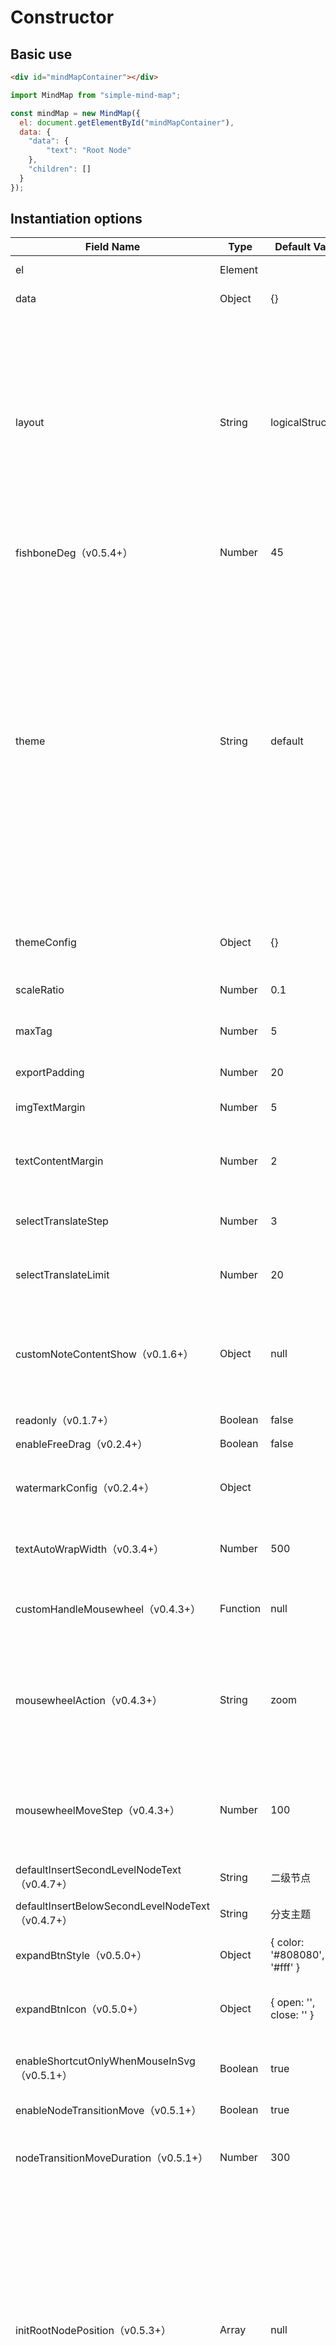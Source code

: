 # Constructor

## Basic use

```html
<div id="mindMapContainer"></div>
```

```js
import MindMap from "simple-mind-map";

const mindMap = new MindMap({
  el: document.getElementById("mindMapContainer"),
  data: {
    "data": {
        "text": "Root Node"
    },
    "children": []
  }
});
```

## Instantiation options

| Field Name                       | Type    | Default Value    | Description                                                  | Required |
| -------------------------------- | ------- | ---------------- | ------------------------------------------------------------ | -------- |
| el                               | Element |                  | Container element, must be a DOM element                     | Yes      |
| data                             | Object  | {}               | Mind map data, refer to: [exampleData.js](https://github.com/wanglin2/mind-map/blob/main/simple-mind-map/example/exampleData.js) |          |
| layout                           | String  | logicalStructure | Layout type, options: logicalStructure (logical structure diagram), mindMap (mind map), catalogOrganization (catalog organization diagram), organizationStructure (organization structure diagram)、timeline（v0.5.4+, timeline）、timeline2（v0.5.4+, up down alternating timeline）、fishbone（v0.5.4+, fishbone diagram） |          |
| fishboneDeg（v0.5.4+）                      | Number |  45          |    Set the diagonal angle of the fishbone structure diagram        |        |
| theme                            | String  | default          | Theme, options: default, classic, minions, pinkGrape, mint, gold, vitalityOrange, greenLeaf, dark2, skyGreen, classic2, classic3, classic4(v0.2.0+), classicGreen, classicBlue, blueSky, brainImpairedPink, dark, earthYellow, freshGreen, freshRed, romanticPurple, simpleBlack(v0.5.4+), courseGreen(v0.5.4+), coffee(v0.5.4+), redSpirit(v0.5.4+), blackHumour(v0.5.4+), lateNightOffice(v0.5.4+), blackGold(v0.5.4+)、、avocado(v.5.10-fix.2+)、autumn(v.5.10-fix.2+)、orangeJuice(v.5.10-fix.2+) |          |
| themeConfig                      | Object  | {}               | Theme configuration, will be merged with the selected theme, available fields refer to: [default.js](https://github.com/wanglin2/mind-map/blob/main/simple-mind-map/src/themes/default.js) |          |
| scaleRatio                       | Number  | 0.1              | The incremental scaling ratio                                |          |
| maxTag                           | Number  | 5                | The maximum number of tags displayed in the node, any additional tags will be discarded |          |
| exportPadding                    | Number  | 20               | The padding for exporting images                             |          |
| imgTextMargin                    | Number  | 5                | The spacing between the image and text in the node           |          |
| textContentMargin                | Number  | 2                | The spacing between various text information in the node, such as the spacing between the icon and text |          |
| selectTranslateStep              | Number  | 3                | The canvas offset when mouse moves to the edge during multi-select node |          |
| selectTranslateLimit             | Number  | 20               | The distance from the edge when the canvas begins to offset during multi-select node |          |
| customNoteContentShow（v0.1.6+） | Object  | null             | Custom node note content display, object type, structure: {show: (noteContent, left, top) => {// your display node note logic }, hide: () => {// your hide node note logic }} |          |
| readonly（v0.1.7+）              | Boolean | false            | Whether it is read-only mode                                 |          |
| enableFreeDrag（v0.2.4+）        | Boolean | false            | Enable node free drag                                        |          |
| watermarkConfig（v0.2.4+）       | Object  |                  | Watermark config, Please refer to the table 【Watermark config】 below for detailed configuration |          |
| textAutoWrapWidth（v0.3.4+）     | Number  | 500 |   Each line of text in the node will wrap automatically when it reaches the width               |          |
| customHandleMousewheel（v0.4.3+）     | Function  | null | User-defined mouse wheel event processing can pass a function, and the callback parameter is the event object |          |
| mousewheelAction（v0.4.3+）     | String  | zoom | The behavior of the mouse wheel, `zoom`(Zoom in and out)、`move`(Move up and down). If `customHandleMousewheel` passes a custom function, this property will not take effect                 |          |
| mousewheelMoveStep（v0.4.3+）     | Number  | 100 | When the `mousewheelAction` is set to `move`, you can use this attribute to control the step length of the view movement when the mouse scrolls. The unit is `px`  |          |
| defaultInsertSecondLevelNodeText（v0.4.7+）     | String  | 二级节点 | Text of the default inserted secondary node               |          |
| defaultInsertBelowSecondLevelNodeText（v0.4.7+）     | String  | 分支主题 | Text for nodes below the second level inserted by default               |          |
| expandBtnStyle（v0.5.0+）     | Object  | { color: '#808080', fill: '#fff' } | Expand the color of the stow button  |          |
| expandBtnIcon（v0.5.0+）     | Object  | { open: '', close: '' } | Customize the icon of the expand/collapse button, and you can transfer the svg string of the icon  |          |
| enableShortcutOnlyWhenMouseInSvg（v0.5.1+）     | Boolean  | true | Only respond to shortcut key events when the mouse is inside the canvas  |          |
| enableNodeTransitionMove（v0.5.1+）     | Boolean  | true | Whether to enable node animation transition  |          |
| nodeTransitionMoveDuration（v0.5.1+）     | Number  | 300 | If node animation transition is enabled, the transition time can be set using this attribute, in milliseconds  |          |
| initRootNodePosition（v0.5.3+）     | Array  | null | The position of the initial root node can be passed as an array, default is `['center', 'center']`, Represents the root node at the center of the canvas, In addition to `center`, keywords can also be set to `left`, `top`, `right`, and `bottom`, In addition to passing keywords, each item in the array can also pass a number representing a specific pixel, Can pass a percentage string, such as `['40%', '60%']`, Represents a horizontal position at `40%` of the canvas width, and a vertical position at `60%` of the canvas height   |          |
| exportPaddingX（v0.5.5+）     |  Number | 10 | Horizontal padding of graphics when exporting PNG, SVG, and PDF  |          |
| exportPaddingY（v0.5.5+）     | Number  | 10 | Vertical padding of graphics when exporting PNG, SVG, and PDF  |          |
| nodeTextEditZIndex（v0.5.5+）     | Number  | 3000 |   | z-index of node text edit box elements         |
| nodeNoteTooltipZIndex（v0.5.5+）     | Number  | 3000 | z-index of floating layer elements in node comments  |          |
| isEndNodeTextEditOnClickOuter（v0.5.5+）     | Boolean  | true | Whether to end the editing status of node text when clicking on an area outside the canvas  |          |
| maxHistoryCount（v0.5.6+）     | Number  | 1000 |   | Maximum number of history records         |
| alwaysShowExpandBtn（v0.5.8+）     | Boolean  | false | Whether to always display the expand and collapse buttons of nodes, which are only displayed when the mouse is moved up and activated by default  |          |
| iconList（v0.5.8+）     | Array  | [] | The icons that can be inserted into the extension node, and each item in the array is an object. Please refer to the "Icon Configuration" table below for the detailed structure of the object  |          |
| maxNodeCacheCount（v0.5.10+）     |  Number | 1000 | The maximum number of cached nodes. To optimize performance, an internal node cache pool is maintained to reuse nodes. This attribute allows you to specify the maximum number of caches in the pool  |          |

### Watermark config

| Field Name  | Type   | Default Value                               | Description                                                  |
| ----------- | ------ | ------------------------------------------- | ------------------------------------------------------------ |
| text        | String | ''                                          | Watermark text. If it is an empty string, the watermark will not be displayed |
| lineSpacing | Number | 100                                         | Spacing between watermark lines                              |
| textSpacing | Number | 100                                         | Spacing between watermarks in the same row                   |
| angle       | Number | 30                                          | Tilt angle of watermark, range: [0, 90]                      |
| textStyle   | Object | {color: '#999', opacity: 0.5, fontSize: 14} | Watermark text style                                         |

### Icon Configuration

| Field Name  | Type   | Default Value                               | Description                                                  |
| ----------- | ------ | ------------------------------------------- | ------------------------------------------------------------ |
| name        | String |                                           | The name of the icon group |
| type        | String |                                           | Values for icon grouping |
| list        | Array  |                                           | A list of icons under grouping, with each item in the array being an object, `{ name: '', icon: '' }`，`name`represents the name of the icon, `icon`represents the icon, Can be an `svg` icon, such as `<svg ...><path></path></svg>`, also can be a image `url`, or `base64` icon, such as `data:image/png;base64,...` |

## Static methods

### defineTheme(name, config)

> v0.2.23+

Define new theme.

`name`：New theme name

`config`：New theme config

`Simple-mind-map ` Built-in many themes. In addition, you can register new theme. It is recommended to register before instantiation, so that you can directly use the newly registered theme during instantiation. Use example:

```js
import MindMap from 'simple-mind-map'
// 注册新主题
MindMap.defineTheme('Theme name', {})

// 1.实例化时使用新注册的主题
const mindMap = new MindMap({
    theme: 'Theme name'
})

// 2.动态切换新主题
mindMap.setTheme('Theme name')
```

For all configurations of theme, please refer to [Default Topic](https://github.com/wanglin2/mind-map/blob/main/simple-mind-map/src/themes/default.js). The `defineTheme`method will merge the configuration you passed in with the default configuration. Most of the themes  do not need custom many parts. For a typical customized theme configuration, please refer to [blueSky](https://github.com/wanglin2/mind-map/blob/main/simple-mind-map/src/themes/blueSky.js).

### usePlugin(plugin, opt = {})

> v0.3.0+

- `opt`：v0.4.0+，Plugin options. If a plugin supports custom options, it can be passed in through this parameter.

If you need to use some non-core functions, such as mini map, watermark, etc, you can register plugin through this method. Can be called in chain.

Note: The plugin needs to be registered before instantiating `MindMap`.

### hasPlugin(plugin)

> v0.4.0+

Get whether a plugin is registered, The index of the plugin in the registered plugin list is returned, If it is `-1`, it means that the plugin is not registered.


## Static props

### pluginList

> v0.3.0+

List of all currently registered plugins.



## Instance methods

### getSvgData({ paddingX = 0, paddingY = 0 })

> v0.3.0+

`paddingX`: Padding x

`paddingY`: Padding y

Get the `svg` data and return an object. The detailed structure is as follows:

```js
{
  svg, // Element, the overall svg element of the mind map graphics, including: svg (canvas container), g (actual mind map group)
  svgHTML, // String, svg string, i.e. html string, can be directly rendered to the small map container you prepared
  rect: // Object, position, size, etc. of mind map graphics before zoom
  origWidth, // Number, canvas width
  origHeight, // Number, canvas height
  scaleX, // Number, horizontal zoom value of mind map graphics
  scaleY, // Number, vertical zoom value of mind map graphics
}
```

### render(callback)

- `callback`: `v0.3.2+`, `Function`, Called when the re-rendering is complete

Triggers a full rendering, which will reuse nodes for better performance. If
only the node positions have changed, this method can be called to `reRender`.

### reRender(callback)

- `callback`: `v0.3.2+`, `Function`, Called when the re-rendering is complete

Performs a full re-render, clearing the canvas and creating new nodes. This has
poor performance and should be used sparingly.

### resize()

After the container size has changed, this method should be called to adjust.

### setMode(mode)

> v0.1.7+

Switches between readonly and edit mode.

`mode`：readonly、edit

### on(event, fn)

Listen to an event. Event list:

| Event Name                       | Description                                                              | Callback Parameters                                                                                             |
| -------------------------------- | ------------------------------------------------------------------------ | --------------------------------------------------------------------------------------------------------------- |
| data_change                      | Tree rendering data change, listen to this method to get the latest data | data (current tree rendering data)                                                                              |
| view_data_change（v0.1.1+）      | View change data, such as when dragging or zooming                       | data (current view state data)                                                                                  |
| back_forward                     | Forward or backward                                                      | activeHistoryIndex (current index in the history data array), length (current length of the history data array) |
| draw_click                       | Canvas click event                                                       | e (event object)                                                                                                |
| svg_mousedown                    | svg canvas mouse down event                                              | e (event object)                                                                                                |
| mousedown                        | el element mouse down event                                              | e (event object), this (Event event class instance)                                                             |
| mousemove                        | el element mouse move event                                              | e (event object), this (Event event class instance)                                                             |
| drag                             | If it is a drag event while holding down the left button                 | e (event object), this (Event event class instance)                                                             |
| mouseup                          | el element mouse up event                                                | e (event object), this (Event event class instance)                                                             |
| mousewheel                       | Mouse scroll event                                                       | e (event object), dir (up or down scroll), this (Event event class instance)                                    |
| contextmenu                      | svg canvas right mouse button menu event                                 | e (event object)                                                                                                |
| node_click                       | Node click event                                                         | this (node instance), e (event object)                                                                          |
| node_mousedown                   | Node mouse down event                                                    | this (node instance), e (event object)                                                                          |
| node_mouseup                     | node mouseup event                                                       | this (node instance), e (event object)                                                                          |
| node_mouseup                     | Node mouseup event                                                       | this (node instance), e (event object)                                                                          |
| node_dblclick                    | Node double-click event                                                  | this (node instance), e (event object)                                                                          |
| node_contextmenu                 | Node right-click menu event                                              | e (event object), this (node instance)                                                                          |
| node_mouseenter（v0.4.1+）       | Node mouseenter event     | this (node instance), e (event object)            |
| node_mouseleave（v0.4.1+）       | Node mouseleave event     | this (node instance), e (event object)            |
| before_node_active               | Event before node activation                                             | this (node instance), activeNodeList (current list of active nodes)                                             |
| node_active                      | Node activation event                                                    | this (node instance), activeNodeList (current list of active nodes)                                             |
| expand_btn_click                 | Node expand or collapse event                                            | this (node instance)                                                                                            |
| before_show_text_edit            | Event before node text edit box opens                                    |                                                                                                                 |
| hide_text_edit                   | Node text edit box close event                                           | textEditNode (text edit box DOM node), activeNodeList (current list of active nodes)                            |
| scale                            | Zoom event                                                               | scale (zoom ratio)                                                                                              |
| node_img_dblclick（v0.2.15+）    | Node image double-click event                                            | this (node instance), e (event object)                                                                          |
| node_tree_render_end（v0.2.16+） | Node tree render end event                                               |                                                                                                                 |
| rich_text_selection_change（v0.4.0+）         |  Available when the `RichText` plugin is registered. Triggered when the text selection area changes when the node is edited         |  hasRange（Whether there is a selection）、rectInfo（Size and location information of the selected area）、formatInfo（Text formatting information of the selected area）            |
| transforming-dom-to-images（v0.4.0+）         |  Available when the `RichText` plugin is registered. When there is a `DOM` node in `svg`, the `DOM` node will be converted to an image when exporting to an image. This event will be triggered during the conversion process. You can use this event to prompt the user about the node to which you are currently converting         |  index（Index of the node currently converted to）、len（Total number of nodes to be converted）            |
| node_dragging（v0.4.5+）    | Triggered when a node is dragged   |  node(The currently dragged node)           |
| node_dragend（v0.4.5+）    | Triggered when the node is dragged and ends   |             |
| associative_line_click（v0.4.5+）    |  Triggered when an associated line is clicked  |  path(Connector node)、clickPath(Invisible click line node)、node(Start node)、toNode(Target node)          |
| svg_mouseenter（v0.5.1+）    | Triggered when the mouse moves into the SVG canvas   | e（event object）  |
| svg_mouseleave（v0.5.1+）    | Triggered when the mouse moves out of the SVG canvas   | e（event object）  |

### emit(event, ...args)

Trigger an event, which can be one of the events listed above or a custom event.

### off(event, fn)

Unbind an event.

### setTheme(theme)

Switches the theme. Available themes can be found in the options table above.

### getTheme()

Gets the current theme.

### setThemeConfig(config)

Sets the theme configuration. `config` is the same as the `themeConfig` option
in the options table above.

### getCustomThemeConfig()

Gets the custom theme configuration.

### getThemeConfig(prop)

Gets the value of a specific theme configuration property.

### getConfig(*prop*)

> 0.2.24+

`prop`：Get the value of the specified configuration, and return the entire configuration if not passed

Get config, That is,  `opt` of `new MindMap (opt)`

### updateConfig(*opt* = {})

> 0.2.24+

`opt`：Configuration to update

Update config，That is update `opt` of `new MindMap(opt)`，You can only update some data, such as:

```js
mindMap.updateConfig({
    enableFreeDrag: true// 开启节点自由拖拽
})
```

This method only updates the configuration and has no other side effects, such as triggering canvas re-rendering

### getLayout()

Gets the current layout structure.

### setLayout(layout)

Sets the layout structure. Available values can be found in the `layout` field
in the options table above.

### execCommand(name, ...args)

Executes a command, which will add a record to the history stack for undo or
redo. All commands are as follows:

| Command name                       | Description                                                  | Parameters                                                   |
| ---------------------------------- | ------------------------------------------------------------ | ------------------------------------------------------------ |
| SELECT_ALL                         | Select all                                                   |                                                              |
| BACK                               | Go back a specified number of steps                          | step (the number of steps to go back, default is 1)          |
| FORWARD                            | Go forward a specified number of steps                       | step (the number of steps to go forward, default is 1)       |
| INSERT_NODE                        | Insert a sibling node, the active node or appoint node will be the operation node. If there are multiple active nodes, only the first one will be effective | openEdit（v0.4.6+, Whether to activate the newly inserted node and enter editing mode, default is `true`） 、 appointNodes（v0.4.7+, Optional, appoint node, Specifying multiple nodes can pass an array）、 appointData（Optional, Specify the data for the newly created node, Such as {text: 'xxx', ...}, Detailed structure can be referred to [exampleData.js](https://github.com/wanglin2/mind-map/blob/main/simple-mind-map/example/exampleData.js) ）                                                           |
| INSERT_CHILD_NODE                  | Insert a child node, the active node or appoint node will be the operation node |  openEdit（v0.4.6+, Whether to activate the newly inserted node and enter editing mode, default is `true`）、 appointNodes（v0.4.7+, Optional, appoint node, Specifying multiple nodes can pass an array）、 appointData（Optional, Specify the data for the newly created node, Such as {text: 'xxx', ...}, Detailed structure can be referred to [exampleData.js](https://github.com/wanglin2/mind-map/blob/main/simple-mind-map/example/exampleData.js) ）                                                            |
| UP_NODE                            | Move node up, the active node will be the operation node. If there are multiple active nodes, only the first one will be effective. Using this command on the root node or the first node in the list will be invalid |                                                              |
| DOWN_NODE                          | Move node down, the active node will be the operation node. If there are multiple active nodes, only the first one will be effective. Using this command on the root node or the last node in the list will be invalid |                                                              |
| REMOVE_NODE                        | Remove node, the active node or appoint node will be the operation node      |  appointNodes（v0.4.7+, Optional, appoint node, Specifying multiple nodes can pass an array）                                                            |
| PASTE_NODE                         | Paste node to a node, the active node will be the operation node | data (the node data to paste, usually obtained through the renderer.copyNode() and renderer.cutNode() methods) |
| SET_NODE_STYLE                     | Modify node style                                            | node (the node to set the style of), prop (style property), value (style property value), isActive (boolean, whether the style being set is for the active state) |
| SET_NODE_ACTIVE                    | Set whether the node is active                               | node (the node to set), active (boolean, whether to activate) |
| CLEAR_ACTIVE_NODE                  | Clear the active state of the currently active node(s), the active node will be the operation node |                                                              |
| SET_NODE_EXPAND                    | Set whether the node is expanded                             | node (the node to set), expand (boolean, whether to expand)  |
| EXPAND_ALL                         | Expand all nodes                                             |                                                              |
| UNEXPAND_ALL                       | Collapse all nodes                                           |                                                              |
| UNEXPAND_TO_LEVEL (v0.2.8+)        | Expand to a specified level                                  | level (the level to expand to, 1, 2, 3...)                   |
| SET_NODE_DATA                      | Update node data, that is, update the data in the data object of the node data object | node (the node to set), data (object, the data to update, e.g. `{expand: true}`) |
| SET_NODE_TEXT                      | Set node text                                                | node (the node to set), text (the new text for the node), richText（v0.4.0+, If you want to set a rich text character, you need to set it to `true`） |
| SET_NODE_IMAGE                     | Set Node Image                                               | node (node to set), imgData (object, image information, structured as: `{url, title, width, height}`, the width and height of the image must be passed) |
| SET_NODE_ICON                      | Set Node Icon                                                | node (node to set), icons (array, predefined image names array, available icons can be obtained in the nodeIconList list in the [icons.js](https://github.com/wanglin2/mind-map/blob/main/simple-mind-map/src/svg/icons.js) file, icon name is type_name, such as ['priority_1']) |
| SET_NODE_HYPERLINK                 | Set Node Hyperlink                                           | node (node to set), link (hyperlink address), title (hyperlink name, optional) |
| SET_NODE_NOTE                      | Set Node Note                                                | node (node to set), note (note text)                         |
| SET_NODE_TAG                       | Set Node Tag                                                 | node (node to set), tag (string array, built-in color information can be obtained in [constant.js](https://github.com/wanglin2/mind-map/blob/main/simple-mind-map/src/constants/constant.js)) |
| INSERT_AFTER (v0.1.5+)             | Move Node to After Another Node                              | node (node to move), exist (target node)                     |
| INSERT_BEFORE (v0.1.5+)            | Move Node to Before Another Node                             | node (node to move), exist (target node)                     |
| MOVE_NODE_TO (v0.1.5+)             | Move a node as a child of another node                       | node (the node to move), toNode (the target node)            |
| ADD_GENERALIZATION (v0.2.0+)       | Add a node summary                                           | data (the data for the summary, in object format, all numerical fields of the node are supported, default is `{text: 'summary'}`) |
| REMOVE_GENERALIZATION (v0.2.0+)    | Remove a node summary                                        |                                                              |
| SET_NODE_CUSTOM_POSITION (v0.2.0+) | Set a custom position for a node                             | node (the node to set), left (custom x coordinate, default is undefined), top (custom y coordinate, default is undefined) |
| RESET_LAYOUT (v0.2.0+)             | Arrange layout with one click                                |                                                              |
| SET_NODE_SHAPE (v0.2.4+)           | Set the shape of a node                                      | node (the node to set), shape (the shape, all shapes: [Shape.js](https://github.com/wanglin2/mind-map/blob/main/simple-mind-map/src/core/render/node/Shape.js)) |

### setData(data)

Dynamic setting of mind map data, pure node data

`data`: mind map structure data

### setFullData(_data_)

> v0.2.7+

Dynamic setting of mind map data, including node data, layout, theme, view

`data`: complete data, structure can refer to
[exportFullData](https://github.com/wanglin2/mind-map/blob/main/simple-mind-map/example/exportFullData.json)

### getData(withConfig)

> v0.2.9+

Gets mind map data

`withConfig`: `Boolean`, default is `false`, that is, the obtained data only
includes the node tree, if `true` is passed, it will also include theme, layout,
view, etc. data

### export(type, isDownload, fileName)

> You need to register the `Export` plugin first

Export

`type`: the type to be exported, optional values: png, svg, json, pdf (v0.2.1+),
smm (essentially also json)

`isDownload`: whether to directly trigger download, Boolean value, default is
`false`

`fileName`: (v0.1.6+) the name of the exported file, default is `思维导图` (mind
map).

If it is exported as `png`, the fourth parameter can be passed:

`transparent`: v0.5.7+, `Boolean`, default is `false`, Specify whether the background of the exported image is transparent

If it is exported as `svg`, the fourth parameter can be passed:

`plusCssText`: Additional `CSS` style. If there is a `dom` node in `svg`, you can pass in some styles specific to the node through this parameter

If it is exported as `json` or `smm`, the fourth parameter can be passed:

`withConfig`: `Boolean`, default is `true`, Specify whether the exported data includes configuration data, otherwise only pure node tree data will be exported

### toPos(x, y)

> v0.1.5+

Convert the coordinates of the browser's visible window to coordinates relative
to the canvas.

### addPlugin(plugin, opt)

> v0.4.0+

Register plugin, Use `MindMap.usePlugin` to register plugin only before instantiation, The registered plugin will not take effect after instantiation, So if you want to register the plugin after instantiation, you can use the `addPlugin` method of the instance.

### removePlugin(plugin)

> v0.4.0+

Remove registered plugin, Plugins registered through the `usePlugin` or `addPlugin` methods can be removed.